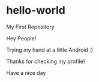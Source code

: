 # hello-world
My First Repository

Hey People!

Trying my hand at a little Android :)

Thanks for checking my profile!

Have a nice day
